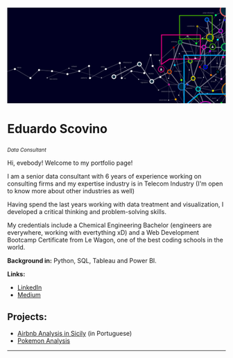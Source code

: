 <p align="center">
  <img src="banner.png" >
</p>

# Eduardo Scovino
<sub>*Data Consultant*</sub>

Hi, evebody! Welcome to my portfolio page!

I am a senior data consultant with 6 years of experience working on consulting firms and my expertise industry is in Telecom Industry (I'm open to know more about other industries as well)

Having spend the last years working with data treatment and visualization, I developed a critical thinking and problem-solving skills.

My credentials include a Chemical Engineering Bachelor (engineers are everywhere, working with evertything xD) and a Web Development Bootcamp Certificate from Le Wagon, one of the best coding schools in the world.

**Background in:** Python, SQL, Tableau and Power BI.

**Links:**
* [LinkedIn](https://https://www.linkedin.com/in/eduardo-scovino-943461b8/)
* [Medium](https://medium.com/@eduardoscovino)

## Projects:
* [Airbnb Analysis in Sicily](https://github.com/eduardoscovino/Airbnb-data-analysis-sicilia) (in Portuguese)
* [Pokemon Analysis](https://github.com/eduardoscovino/Pokemon-analysis)
---
